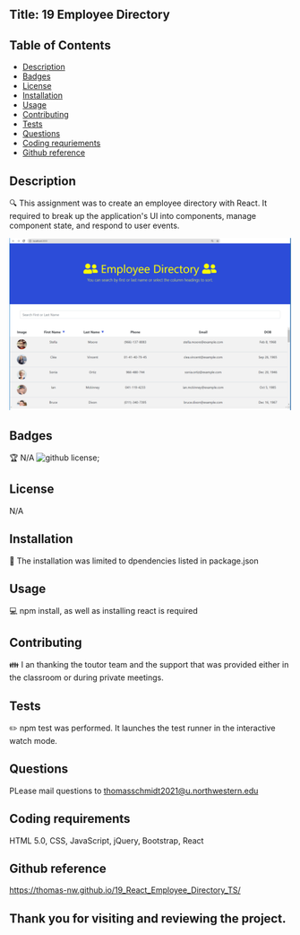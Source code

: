## Title: 19 Employee Directory

## Table of Contents
- [Description](#description)
- [Badges](#badges)
- [License](#license)
- [Installation](#installation)
- [Usage](#usage)
- [Contributing](#contributing)
- [Tests](#tests)
- [Questions](#questions)
- [Coding requriements](#languages)
- [Github reference](#github)


## Description
🔍 This assignment was to create an employee directory with React. It required to break up the application's UI into components, manage component state, and respond to user events.

![19 React Employee Directory](/images/eomplyeedirectory.PNG)


## Badges
🏆 N/A
![github license](https://img.shields.io/badge/license-MIT-blue.svg);


## License
N/A

## Installation
💾 The installation was limited to dpendencies listed in package.json


## Usage
💻 npm install, as well as installing react is required


## Contributing
👪 I an thanking the toutor team and the support that was provided either in the classroom or during private meetings.


## Tests
✏️ npm test was performed. It launches the test runner in the interactive watch mode.


## Questions
PLease mail questions to thomasschmidt2021@u.northwestern.edu


## Coding requirements
HTML 5.0, CSS, JavaScript, jQuery, Bootstrap, React

## Github reference 
https://thomas-nw.github.io/19_React_Employee_Directory_TS/


Thank you for visiting and reviewing the project. 
---
